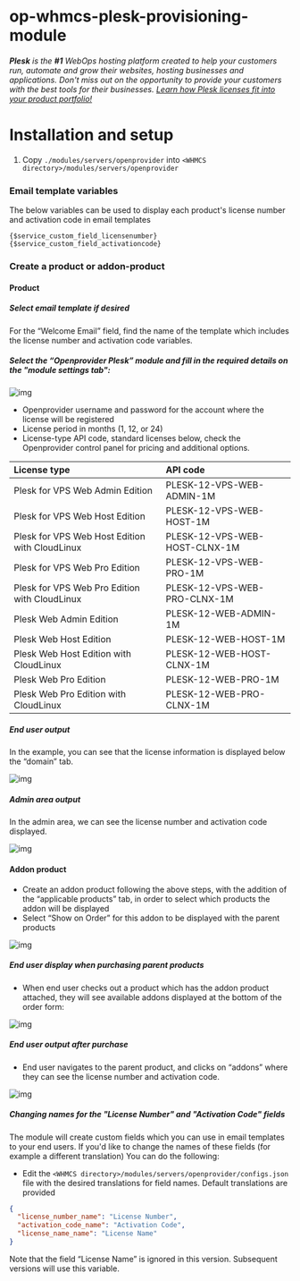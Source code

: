# op-whmcs-plesk-provisioning-module
###### **Plesk** is the **#1** WebOps hosting platform created to help your customers run, automate and grow their websites, hosting businesses and applications.  Don't miss out on the opportunity to provide your customers with the best tools for their businesses. [Learn how Plesk licenses fit into your product portfolio!](https://openprovider.com/products/plesk-panel/)

# Installation and setup

 1. Copy `./modules/servers/openprovider` into `<WHMCS directory>/modules/servers/openprovider` 

### Email template variables

The below variables can be used to display each product's license number and activation code in email templates
```
{$service_custom_field_licensenumber}
{$service_custom_field_activationcode}
```
 
### Create a product or addon-product

#### Product 

##### Select email template if desired

For the “Welcome Email” field, find the name of the template which includes the license number and activation code variables.

##### Select the “Openprovider Plesk” module and fill in the required details on the "module settings tab":

![img](https://raw.githubusercontent.com/openprovider/op-whmcs-plesk-provisioning-module/images/images/module-settings.png)

- Openprovider username and password for the account where the license will be registered
- License period in months (1, 12, or 24) 
- License-type API code, standard licenses below, check the Openprovider control panel for pricing and additional options.

| License type                                   | API code                      |
| :--------------------------------------------- | :---------------------------- |
| Plesk for VPS Web Admin Edition                | PLESK-12-VPS-WEB-ADMIN-1M     |
| Plesk for VPS Web Host Edition                 | PLESK-12-VPS-WEB-HOST-1M      |
| Plesk for VPS Web Host Edition with CloudLinux | PLESK-12-VPS-WEB-HOST-CLNX-1M |
| Plesk for VPS Web Pro Edition                  | PLESK-12-VPS-WEB-PRO-1M       |
| Plesk for VPS Web Pro Edition with CloudLinux  | PLESK-12-VPS-WEB-PRO-CLNX-1M  |
| Plesk Web Admin Edition                        | PLESK-12-WEB-ADMIN-1M         |
| Plesk Web Host Edition                         | PLESK-12-WEB-HOST-1M          |
| Plesk Web Host Edition with CloudLinux         | PLESK-12-WEB-HOST-CLNX-1M     |
| Plesk Web Pro Edition                          | PLESK-12-WEB-PRO-1M           |
| Plesk Web Pro Edition with CloudLinux          | PLESK-12-WEB-PRO-CLNX-1M      |

##### End user output

In the example, you can see that the license information is displayed below the “domain” tab. 

![img](https://raw.githubusercontent.com/openprovider/op-whmcs-plesk-provisioning-module/images/images/client-area-output.png)

##### Admin area output

In the admin area, we can see the license number and activation code displayed.

![img](https://raw.githubusercontent.com/openprovider/op-whmcs-plesk-provisioning-module/images/images/admin-area-output.png)

 #### Addon product 

- Create an addon product following the above steps, with the addition of the “applicable products” tab, in order to select which products the addon will be displayed
- Select “Show on Order” for this addon to be displayed with the parent products

![img](https://raw.githubusercontent.com/openprovider/op-whmcs-plesk-provisioning-module/images/images/applicable-products.png)

##### End user display when purchasing parent products

- When end user checks out a product which has the addon product attached, they will see available addons displayed at the bottom of the order form:

![img](https://raw.githubusercontent.com/openprovider/op-whmcs-plesk-provisioning-module/images/images/shopping-cart-example.png)

##### End user output after purchase

- End user navigates to the parent product, and clicks on “addons” where they can see the license number and activation code.

![img](https://raw.githubusercontent.com/openprovider/op-whmcs-plesk-provisioning-module/images/images/addon-after-puchase.png)


##### Changing names for the "License Number" and "Activation Code"  fields

The module will create custom fields which you can use in email templates to your end users. If you'd like to change the names of these fields (for example a different translation) You can do the following:

- Edit the `<WHMCS directory>/modules/servers/openprovider/configs.json` file with the desired translations for field names. Default translations are provided
```json
{
  "license_number_name": "License Number",
  "activation_code_name": "Activation Code",
  "license_name_name": "License Name"
}
```
Note that the field “License Name” is ignored in this version. Subsequent versions will use this variable.
